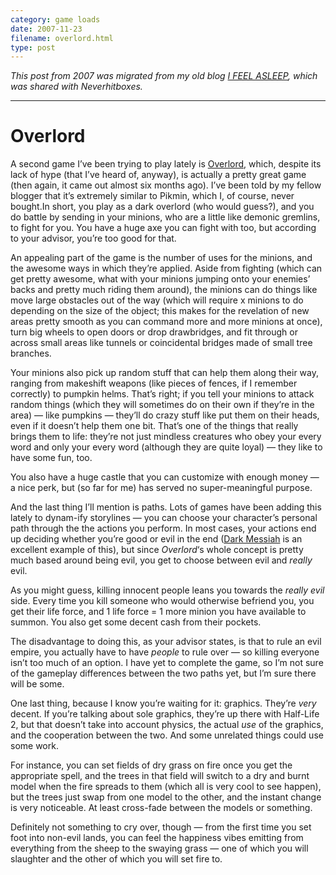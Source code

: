 ```yaml
---
category: game loads
date: 2007-11-23
filename: overlord.html
type: post
---
```


_This post from 2007 was migrated from my old blog [I FEEL
ASLEEP](https://ifeelasleep.wordpress.com/), which was shared with
Neverhitboxes._

---

# Overlord

A second game I’ve been trying to play lately is
[Overlord](http://en.wikipedia.org/wiki/Overlord_%282007_video_game%29), which,
despite its lack of hype (that I’ve heard of, anyway), is actually a pretty
great game (then again, it came out almost six months ago). I’ve been told by my
fellow blogger that it’s extremely similar to Pikmin, which I, of course, never
bought.In short, you play as a dark overlord (who would guess?), and you do
battle by sending in your minions, who are a little like demonic gremlins, to
fight for you. You have a huge axe you can fight with too, but according to your
advisor, you’re too good for that.

An appealing part of the game is the number of uses for the minions, and the
awesome ways in which they’re applied. Aside from fighting (which can get pretty
awesome, what with your minions jumping onto your enemies’ backs and pretty much
riding them around), the minions can do things like move large obstacles out of
the way (which will require x minions to do depending on the size of the object;
this makes for the revelation of new areas pretty smooth as you can command more
and more minions at once), turn big wheels to open doors or drop drawbridges,
and fit through or across small areas like tunnels or coincidental bridges made
of small tree branches.

Your minions also pick up random stuff that can help them along their way,
ranging from makeshift weapons (like pieces of fences, if I remember correctly)
to pumpkin helms. That’s right; if you tell your minions to attack random things
(which they will sometimes do on their own if they’re in the area) — like
pumpkins — they’ll do crazy stuff like put them on their heads, even if it
doesn’t help them one bit. That’s one of the things that really brings them to
life: they’re not just mindless creatures who obey your every word and only your
every word (although they are quite loyal) — they like to have some fun, too.

You also have a huge castle that you can customize with enough money — a nice
perk, but (so far for me) has served no super-meaningful purpose.

And the last thing I’ll mention is paths. Lots of games have been adding this
lately to dynam-ify storylines — you can choose your character’s personal path
through the the actions you perform. In most cases, your actions end up deciding
whether you’re good or evil in the end ([Dark
Messiah](http://en.wikipedia.org/wiki/Dark_Messiah_of_Might_and_Magic) is an
excellent example of this), but since _Overlord_‘s whole concept is pretty much
based around being evil, you get to choose between evil and _really_ evil.

As you might guess, killing innocent people leans you towards the _really evil_
side. Every time you kill someone who would otherwise befriend you, you get
their life force, and 1 life force = 1 more minion you have available to summon.
You also get some decent cash from their pockets.

The disadvantage to doing this, as your advisor states, is that to rule an evil
empire, you actually have to have _people_ to rule over — so killing everyone
isn’t too much of an option. I have yet to complete the game, so I’m not sure of
the gameplay differences between the two paths yet, but I’m sure there will be
some.

One last thing, because I know you’re waiting for it: graphics. They’re _very_
decent. If you’re talking about sole graphics, they’re up there with Half-Life
2, but that doesn’t take into account physics, the actual _use_ of the graphics,
and the cooperation between the two. And some unrelated things could use some
work.

For instance, you can set fields of dry grass on fire once you get the
appropriate spell, and the trees in that field will switch to a dry and burnt
model when the fire spreads to them (which all is very cool to see happen), but
the trees just swap from one model to the other, and the instant change is very
noticeable. At least cross-fade between the models or something.

Definitely not something to cry over, though — from the first time you set foot
into non-evil lands, you can feel the happiness vibes emitting from everything
from the sheep to the swaying grass — one of which you will slaughter and the
other of which you will set fire to.
